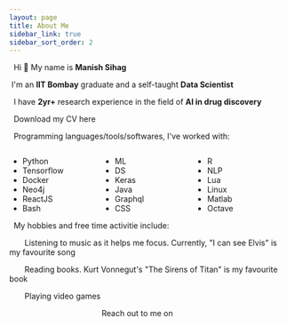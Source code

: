 ```yaml
---
layout: page
title: About Me
sidebar_link: true
sidebar_sort_order: 2
---
```


<p></p>

<p>
  <span class="fa fa-user"></span>
  &nbsp;&nbsp;Hi 👋 My name is <b>Manish Sihag</b>
</p>
<p>
  <span class="fa fa-graduation-cap"></span>
  &nbsp;I'm an <b>IIT Bombay</b> graduate and a self-taught <b>Data Scientist</b> 
</p>
<p>
  <span class="fa fa-briefcase"></span>
  &nbsp;&nbsp;I have <b>2yr+</b> research experience in the field of <b>AI in drug discovery</b>
</p>
<p>
  <span class="fa fa-file-text"></span>
  &nbsp;&nbsp;Download my CV here <a href="/files/resume.pdf" style="color: inherit"><span class="fa fa-download"></span></a>
</p>
<p>
  <span class="fa fa-code"></span>
  &nbsp;&nbsp;Programming languages/tools/softwares, I've worked with:
  <div style="float: left; width: 33%">
    <ul>
      <li>Python</li>
      <li>Tensorflow</li>
      <li>Docker</li>
      <li>Neo4j</li>
      <li>ReactJS</li>
      <li>Bash</li>
    </ul>
  </div>
  <div style="float: left; width: 33%">
    <ul>
      <li>ML</li>
      <li>DS</li>
      <li>Keras</li>
      <li>Java</li>
      <li>Graphql</li>
      <li>CSS</li>
    </ul>
  </div>
  <div style="float: right; width: 34%">
    <ul>
      <li>R</li>
      <li>NLP</li>
      <li>Lua</li>
      <li>Linux</li>
      <li>Matlab</li>
      <li>Octave</li>
    </ul>
  </div>
</p>

<p>
  <span class="fa fa-heart"></span>
  &nbsp;&nbsp;My hobbies and free time activitie include:</p>
<p>
  &nbsp;&nbsp;&nbsp;&nbsp;<span class="fa fa-music"></span>
  &nbsp;&nbsp;Listening to music as it helps me focus. Currently, "I can see Elvis" is my favourite song
</p>
<p>
  &nbsp;&nbsp;&nbsp;&nbsp;<span class="fa fa-book"></span>
  &nbsp;&nbsp;Reading books. Kurt Vonnegut's "The Sirens of Titan" is my favourite book
</p>
<p>
  &nbsp;&nbsp;&nbsp;&nbsp;<span class="fa fa-gamepad"></span>
  &nbsp;&nbsp;Playing video games
</p>

<p style="text-align: center;">
  Reach out to me on&nbsp;
  <a href="https://www.linkedin.com/in/manish-sihag/"
    style="color: inherit" title="Linkedin" aria-label="Linkedin">
    <span class="fa fa-linkedin-square"></span>
  </a>&nbsp;
  <a href="https://www.github.com/sihagmnis36/"
      style="color: inherit" title="Github" aria-label="Github">
      <span class="fa fa-github"></span>
  </a>&nbsp;
  <a href="https://www.instagram.com/mni.z/"
      style="color: inherit" title="Instagram" aria-label="Instagram">
      <span class="fa fa-instagram"></span>
  </a>&nbsp;
  <a href="mailto:sihagmanish36@gmail.com"
      style="color: inherit" title="Email" aria-label="Email">
      <span class="fa fa-envelope"></span>
  </a>&nbsp;
  <a href="https://stackoverflow.com/users/9865225/mnis/"
      style="color: inherit" title="Stackoverflow" aria-label="Stackoverflow">
      <span class="fa fa-stack-overflow"></span>
  </a>&nbsp;
</p>

<!-- <img style="float: left;" src="/assets/img/blackstar.svg" />&nbsp;&nbsp;&nbsp;\f005 Hey there! I'm <strong>Manish</strong>, an <strong>IIT Bombay</strong> graduate and a self-taught
<strong>Data Scientist</strong>. I have been doing research in the field of drug discovery
using AI by combining my knowledge in Chemical Engineering from B.Tech and passion for
AI. With more than two year of industry experience, I am inclined towards a research career
in the field of AI. <br>In my spare time, I read books, I write code, I
play video games, and I travel around to explore the nature. Take a look at some
of the clicks from my travel diary. -->